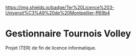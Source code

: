 https://img.shields.io/badge/Ter%20Licence%203-Universit%C3%A9%20de%20Montpellier-ff69b4
# Gestionnaire Tournois Volley
Projet (TER) de fin de licence informatique.
